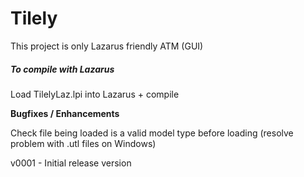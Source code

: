 # Tilely

This project is only Lazarus friendly ATM (GUI)

##### To compile with Lazarus

Load TilelyLaz.lpi into Lazarus + compile





**Bugfixes / Enhancements**

Check file being loaded is a valid model type before loading (resolve problem with .utl files on Windows)

v0001 - Initial release version
